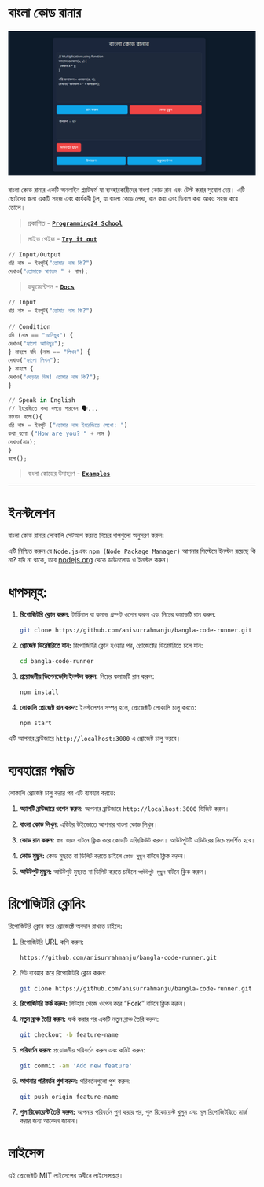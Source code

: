 # বাংলা কোড রানার
<img src="bncoderun.PNG" >

বাংলা কোড রানার একটি অনলাইন প্ল্যাটফর্ম যা ব্যবহারকারীদের বাংলা কোড রান এবং টেস্ট করার সুযোগ দেয়। এটি ছোটদের জন্য একটি সহজ এবং কার্যকরী টুল, যা বাংলা কোড লেখা, রান করা এবং ডিবাগ করা আরও সহজ করে তোলে।
> প্রকাশিত - [**```Programming24 School```**](https://programming24.school.blog/%e0%a6%ac%e0%a6%be%e0%a6%82%e0%a6%b2%e0%a6%be-%e0%a6%aa%e0%a7%8d%e0%a6%b0%e0%a7%8b%e0%a6%97%e0%a7%8d%e0%a6%b0%e0%a6%be%e0%a6%ae%e0%a6%bf%e0%a6%82-%e0%a6%ad%e0%a6%be%e0%a6%b7%e0%a6%be/)

> লাইভ পেইজ -
[**```Try it out```**](https://anisurrahmanju.github.io/bangla-code-runner/)

```py
// Input/Output
ধরি নাম = ইনপুট("তোমার নাম কি?")
দেখাও("তোমাকে স্বাগতম " + নাম);
```

> ডকুমেন্টেশন -
[**```Docs```**](https://github.com/AnisurRahmanJU/bangla-code-runner/tree/main/docs)

```py
// Input
ধরি নাম = ইনপুট("তোমার নাম কি?")

// Condition
যদি (নাম == "আনিছুর") {
দেখাও("হ্যালো আনিছুর");
} নাহলে যদি (নাম == "লিখন") {
দেখাও("হ্যালো লিখন");
} নাহলে {
দেখাও("ঘোড়ার ডিম! তোমার নাম কি?");
}
```
```py
// Speak in English
// ইংরেজিতে কথা বলতে পারবেন 🗣️...
ফাংশন বলো(){
ধরি নাম = ইনপুট ("তোমার নাম ইংরেজিতে লেখো: ")
কথা_বলো ("How are you? " + নাম )
দেখাও(নাম);
}
বলো();
```

> বাংলা কোডের উদাহরণ -
[**```Examples```**](https://github.com/AnisurRahmanJU/bangla-code-runner/tree/main/examples)
---

# ইনস্টলেশন

বাংলা কোড রানার লোকালি সেটআপ করতে নিচের ধাপগুলো অনুসরণ করুন:

এটি নিশ্চিত করুন যে ```Node.js```এবং ```npm (Node Package Manager)``` আপনার সিস্টেমে ইনস্টল রয়েছে কি না? যদি না থাকে, তবে [nodejs.org](https://nodejs.org/) থেকে ডাউনলোড ও ইনস্টল করুন।

# ধাপসমূহ:

1. **রিপোজিটরি ক্লোন করুন:**
   টার্মিনাল বা কমান্ড প্রম্পট ওপেন করুন এবং নিচের কমান্ডটি রান করুন:
   ```bash
   git clone https://github.com/anisurrahmanju/bangla-code-runner.git

2. **প্রোজেক্ট ডিরেক্টরিতে যান:**
   রিপোজিটরি ক্লোন হওয়ার পর, প্রোজেক্টের ডিরেক্টরিতে চলে যান:

   ```bash
   cd bangla-code-runner
   ```

3. **প্রয়োজনীয় ডিপেনডেন্সি ইনস্টল করুন:**
   নিচের কমান্ডটি রান করুন:

   ```bash
   npm install
   ```

4. **লোকালি প্রোজেক্ট রান করুন:**
   ইনস্টলেশন সম্পন্ন হলে, প্রোজেক্টটি লোকালি চালু করতে:

   ```bash
   npm start
   ```

এটি আপনার ব্রাউজারে `http://localhost:3000` এ প্রোজেক্ট চালু করবে।

# ব্যবহারের পদ্ধতি

লোকালি প্রোজেক্ট চালু করার পর এটি ব্যবহার করতে:

1. **অ্যাপটি ব্রাউজারে ওপেন করুন:**
   আপনার ব্রাউজারে `http://localhost:3000` ভিজিট করুন।

2. **বাংলা কোড লিখুন:** এডিটর উইন্ডোতে আপনার বাংলা কোড লিখুন।

3. **কোড রান করুন:** ```রান করুন``` বাটনে ক্লিক করে কোডটি এক্সিকিউট করুন। আউটপুটটি এডিটরের নিচে প্রদর্শিত হবে।

4. **কোড মুছুন:** কোড মুছতে বা ডিলিট করতে চাইলে ```কোড মুছুন``` বাটনে ক্লিক করুন।
5. **আউটপুট মুছুন:** আউটপুট মুছতে বা ডিলিট করতে চাইলে ```আউটপুট মুছুন``` বাটনে ক্লিক করুন।
   

# রিপোজিটরি ক্লোনিং

রিপোজিটরি ক্লোন করে প্রোজেক্টে অবদান রাখতে চাইলে:

1. রিপোজিটরি URL কপি করুন:

   ```bash
   https://github.com/anisurrahmanju/bangla-code-runner.git
   ```

2. গিট ব্যবহার করে রিপোজিটরি ক্লোন করুন:

   ```bash
   git clone https://github.com/anisurrahmanju/bangla-code-runner.git
   ```

1. **রিপোজিটরি ফর্ক করুন:**
   গিটহাব পেজে ওপেন করে “Fork” বাটনে ক্লিক করুন।

2. **নতুন ব্রাঞ্চ তৈরি করুন:**
   ফর্ক করার পর একটি নতুন ব্রাঞ্চ তৈরি করুন:

   ```bash
   git checkout -b feature-name
   ```

3. **পরিবর্তন করুন:**
   প্রয়োজনীয় পরিবর্তন করুন এবং কমিট করুন:

   ```bash
   git commit -am 'Add new feature'
   ```

4. **আপনার পরিবর্তন পুশ করুন:**
   পরিবর্তনগুলো পুশ করুন:

   ```bash
   git push origin feature-name
   ```

5. **পুল রিকোয়েস্ট তৈরি করুন:**
   আপনার পরিবর্তন পুশ করার পর, পুল রিকোয়েস্ট খুলুন এবং মূল রিপোজিটরিতে মার্জ করার জন্য আবেদন জানান।

# লাইসেন্স

এই প্রোজেক্টটি MIT লাইসেন্সের অধীনে লাইসেন্সপ্রাপ্ত।



